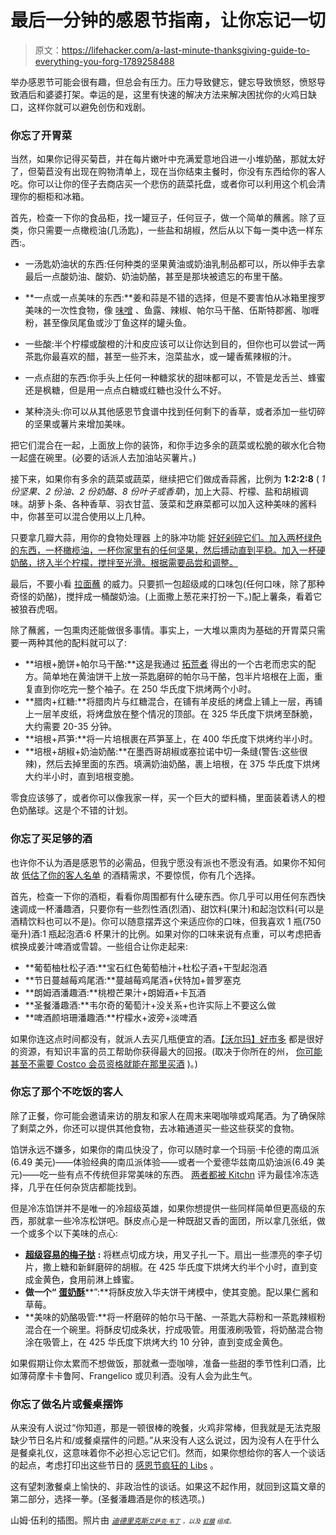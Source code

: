 # 最后一分钟的感恩节指南，让你忘记一切

> 原文：<https://lifehacker.com/a-last-minute-thanksgiving-guide-to-everything-you-forg-1789258488>

举办感恩节可能会很有趣，但总会有压力。压力导致健忘，健忘导致愤怒，愤怒导致酒后和婆婆打架。幸运的是，这里有快速的解决方法来解决困扰你的火鸡日缺口，这样你就可以避免创伤和戏剧。



### 你忘了开胃菜

当然，如果你记得买菊苣，并在每片嫩叶中充满爱意地舀进一小堆奶酪，那就太好了，但菊苣没有出现在购物清单上，现在当你结束主餐时，你没有东西给你的客人吃。你可以让你的侄子去商店买一个悲伤的蔬菜托盘，或者你可以利用这个机会清理你的橱柜和冰箱。

首先，检查一下你的食品柜，找一罐豆子，任何豆子，做一个简单的蘸酱。除了豆类，你只需要一点橄榄油(几汤匙)，一些盐和胡椒，然后从以下每一类中选一样东西:。

*   一汤匙奶油状的东西:任何种类的坚果黄油或奶油乳制品都可以，所以伸手去拿最后一点酸奶油、酸奶、奶油奶酪，甚至是那块被遗忘的布里干酪。

*   **一点或一点美味的东西:**姜和蒜是不错的选择，但是不要害怕从冰箱里搜罗美味的一次性食物，像 [味噌](http://skillet.lifehacker.com/all-the-delicious-reasons-you-should-buy-and-use-miso-i-1788462313) 、鱼露、辣椒、帕尔马干酪、伍斯特郡酱、咖喱粉，甚至像凤尾鱼或沙丁鱼这样的罐头鱼。

*   一些酸:半个柠檬或酸橙的汁和皮应该可以让你达到目的，但你也可以尝试一两茶匙你最喜欢的醋，甚至一些芥末，泡菜盐水，或一罐香蕉辣椒的汁。

*   一点点甜的东西:你手头上任何一种糖浆状的甜味都可以，不管是龙舌兰、蜂蜜还是枫糖，但是用一点点白糖或红糖也没什么不好。

*   某种浇头:你可以从其他感恩节食谱中找到任何剩下的香草，或者添加一些切碎的坚果或薯片来增加美味。

把它们混合在一起，上面放上你的装饰，和你手边多余的蔬菜或松脆的碳水化合物一起盛在碗里。(必要的话派人去加油站买薯片。)

接下来，如果你有多余的蔬菜或蔬菜，继续把它们做成香蒜酱，比例为 **1:2:2:8** ( *1 份坚果、2 份油、2 份奶酪、8 份叶子或香草*)，加上大蒜、柠檬、盐和胡椒调味。胡萝卜条、各种香草、羽衣甘蓝、菠菜和芝麻菜都可以加入这种美味的酱料中，你甚至可以混合使用以上几种。

只要拿几瓣大蒜，用你的食物处理器 上的脉冲功能 [好好剁碎它们。加入两杯绿色的东西，一杯橄榄油，一杯你家里有的任何坚果，然后搏动直到平稳。加入一杯硬奶酪，挤入半个柠檬，搅拌至光滑。根据需要品尝和调整。](http://skillet.lifehacker.com/kitchen-tool-school-the-marvelous-multi-funtioncal-foo-1783312995)

最后，不要小看 [拉面蘸](https://lifehacker.com/use-leftover-ramen-seasoning-packets-for-a-delicious-di-1684788808) 的威力。只要抓一包超级咸的口味包(任何口味，除了那种奇怪的奶酪)，搅拌成一桶酸奶油。(上面撒上葱花来打扮一下。)配上薯条，看着它被狼吞虎咽。

除了蘸酱，一包熏肉还能做很多事情。事实上，一大堆以熏肉为基础的开胃菜只需要一两种其他的配料就可以了:

*   **培根+脆饼+帕尔马干酪:**这是我通过 [拓荒者](http://www.foodnetwork.com/recipes/ree-drummond/holiday-bacon-appetizers-recipe.html) 得出的一个古老而忠实的配方。简单地在黄油饼干上放一茶匙磨碎的帕尔马干酪，包半片培根在上面，重复直到你吃完一整个袖子。在 250 华氏度下烘烤两个小时。
*   **腊肉+红糖:**将腊肉片与红糖混合，在铺有羊皮纸的烤盘上铺上一层，再铺上一层羊皮纸，将烤盘放在整个情况的顶部。在 325 华氏度下烘烤至酥脆，大约需要 20-35 分钟。
*   **培根+芦笋:**将一片培根裹在芦笋茎上，在 400 华氏度下烘烤约半小时。
*   **培根+胡椒+奶油奶酪:**在墨西哥胡椒或塞拉诺中切一条缝(警告:这些很辣)，然后去掉里面的东西。填满奶油奶酪，裹上培根，在 375 华氏度下烘烤大约半小时，直到培根变脆。

零食应该够了，或者你可以像我家一样，买一个巨大的塑料桶，里面装着诱人的橙色奶酪球。这是个不错的计划。

### 你忘了买足够的酒

也许你不认为酒是感恩节的必需品，但我宁愿没有派也不愿没有酒。如果你不知何故 [低估了你的客人名单](http://lifehacker.com/determine-how-much-booze-you-need-for-your-party-with-t-1740883883) 的酒精需求，不要惊慌，你有几个选择。

首先，检查一下你的酒柜，看看你周围都有什么硬东西。你几乎可以用任何东西快速调成一杯潘趣酒，只要你有一些烈性酒(烈酒)、甜饮料(果汁)和起泡饮料(可以是酒精饮料也可以不是)。你可以随意摆弄这个来适应你的口味，但我喜欢 1 瓶(750 毫升)酒:1 瓶起泡酒:6 杯果汁的比例。如果对你的口味来说有点重，可以考虑把香槟换成姜汁啤酒或雪碧。一些组合让你走起来:

*   **葡萄柚杜松子酒:**宝石红色葡萄柚汁+杜松子酒+干型起泡酒
*   **节日蔓越莓鸡尾酒:**蔓越莓鸡尾酒+伏特加+普罗塞克
*   **朗姆酒潘趣酒:**桃橙芒果汁+朗姆酒+卡瓦酒
*   **圣餐潘趣酒:**韦尔奇的葡萄汁+没关系+也许实际上不要这么做
*   **啤酒颜培珊潘趣酒:**柠檬水+波旁+淡啤酒

如果你连这点时间都没有，就派人去买几瓶便宜的酒。[【沃尔玛】](http://skillet.lifehacker.com/walmarts-7-wine-is-actually-super-tasty-1789021147)[好市多](http://skillet.lifehacker.com/how-to-get-great-wine-for-under-20-at-costco-1741826349) 都是很好的资源，有知识丰富的员工帮助你获得最大的回报。(取决于你所在的州， [你可能甚至不需要 Costco 会员资格就能在那里买酒](https://lifehacker.com/the-best-things-you-can-do-at-costco-without-a-membersh-1591680306) )。)

### 你忘了那个不吃饭的客人

除了正餐，你可能会邀请来访的朋友和家人在周末来喝咖啡或鸡尾酒。为了确保除了剩菜之外，你还可以提供其他食物，去冰箱通道买一些这些获奖的食物。

馅饼永远不嫌多，如果你的南瓜快没了，你可以随时拿一个玛丽·卡伦德的南瓜派(6.49 美元)——体验经典的南瓜派体验——或者一个爱德华兹南瓜奶油派(6.49 美元)——吃一些有点不传统但非常美味的东西。 [两者都被 Kitchn](https://lifehacker.com/the-best-frozen-pumpkin-pies-for-easy-entertaining-1789191510) 评为最佳冷冻选择，几乎在任何杂货店都能找到。

但是冷冻馅饼并不是唯一的冷超级英雄，如果你想提供一些同样简单但更高级的东西，那就拿一些冷冻松饼吧。酥皮点心是一种既甜又香的面团，所以拿几张纸，做一个或多个以下美味的点心:

*   [**超级容易的梅子挞**](http://skillet.lifehacker.com/this-super-easy-plum-tart-only-looks-fancy-1787091648) **:** 将糕点切成方块，用叉子扎一下。扇出一些漂亮的李子切片，撒上糖和新鲜磨碎的胡椒。在 425 华氏度下烘烤大约半个小时，直到变成金黄色，食用前淋上蜂蜜。
*   **做一个“** [**蛋奶酥**](http://skillet.lifehacker.com/puff-pastry-waffles-are-the-easiest-most-indulgent-bre-1724007175)**”:**将酥皮放入华夫饼干烤模中，使其变脆。配以果仁酱和草莓。
*   **美味的奶酪吸管:**将一杯磨碎的帕尔马干酪、一茶匙大蒜粉和一茶匙辣椒粉混合在一个碗里。将酥皮切成条状，拧成吸管。用蛋液刷吸管，将奶酪混合物涂在吸管上，在 425 华氏度下烘烤大约 10 分钟，直到变成金黄色。

如果假期让你太累而不想做饭，那就煮一壶咖啡，准备一些甜的季节性利口酒，比如薄荷摩卡卡鲁阿、Frangelico 或贝利酒。没有人会为此生气。

### 你忘了做名片或餐桌摆饰

从来没有人说过“你知道，那是一顿很棒的晚餐，火鸡非常棒，但我就是无法克服缺少节日名片和/或餐桌摆件的问题。”从来没有人这么说过，因为没有人在乎什么是餐桌礼仪，这意味着你不必担心忘记它们。然而，如果你想给你的客人一个谈话的起点，考虑打印出这些节日的 [感恩节疯狂的 Libs](https://lifehacker.com/these-simple-tips-will-make-you-a-better-thanksgiving-g-1789157364) 。

这有望刺激餐桌上愉快的、非政治性的谈话。如果这不起作用，就回到这篇文章的第二部分，选择一拳。(圣餐潘趣酒是你的核选项。)

山姆·伍利的插图。照片由 [*<small>迪德里克斯</small>*](https://www.flickr.com/photos/dinnerseries/10537981595/)*<small></small>*<small>[*<small>艾萨克·韦丁</small>*](https://www.flickr.com/photos/izik/4448450997/) *<small>，以及</small>* [*<small>虹膜</small>*](https://www.flickr.com/photos/irisphotos/11298202466/in/photolist-idoeYf-5ExPAM-5PFpv-77qaUQ-aFEL8D-4f9JkQ-tkdMa-dhsLeA-7xDoLX-pE7iMK-48KTmt-3oDLQM-xeo4Q-8W1MuB-dELaBv-ngrE2g-sQoF9-idoBmc-ngrmk4-aFEL2V-77meev-pg1NPz-5Jd5cr-5N4i4L-fL6yR4-dERye1-peDh5X-dsE7Jo-nep6wb-8Ph3VN-sRTJy-9o3G34-5Kg3a7-ngrMrr-7xDoDK-qKjec6-bzqo7b-74K2q4-nep3j8-ngrpmV-bNk3qZ-7xHe15-2wB3h-dhsLgA-sRTEA-2wA4H-48LNnN-7uDUWx-poMgST-pjfYqF) *<small>组成。</small>*</small>

<small></small>